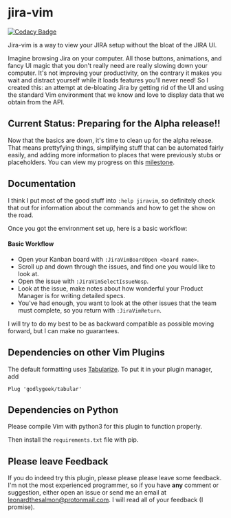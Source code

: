 # jira-vim

[![Codacy Badge](https://api.codacy.com/project/badge/Grade/5d3c5f54a99b44688ea474d3b0a3fba7)](https://app.codacy.com/app/paul.kassianik/jira-vim?utm_source=github.com&utm_medium=referral&utm_content=paulkass/jira-vim&utm_campaign=Badge_Grade_Settings)

Jira-vim is a way to view your JIRA setup without the bloat of the JIRA UI.

Imagine browsing Jira on your computer. All those buttons, animations, and
fancy UI magic that you don't really need are really slowing down your
computer. It's not improving your productivity, on the contrary it makes you
wait and distract yourself while it loads features you'll never need! So I
created this: an attempt at de-bloating Jira by getting rid of the UI and using
the standard Vim environment that we know and love to display data that we
obtain from the API. 

## Current Status: Preparing for the Alpha release!!

Now that the basics are down, it's time to clean up for the alpha release. That means prettyfying things, simplifying stuff that can be automated fairly easily, and adding more information to places that were previously stubs or placeholders. You can view my progress on this [milestone](https://github.com/paulkass/jira-vim/milestone/1).

## Documentation

I think I put most of the good stuff into `:help jiravim`, so definitely check that out for information about the commands and how to get the show on the road.

Once you got the environment set up, here is a basic workflow:

#### Basic Workflow

* Open your Kanban board with `:JiraVimBoardOpen <board name>`.
* Scroll up and down through the issues, and find one you would like to look at.
* Open the issue with `:JiraVimSelectIssueNosp`.
* Look at the issue, make notes about how wonderful your Product Manager is for writing detailed specs.
* You've had enough, you want to look at the other issues that the team must complete, so you return with `:JiraVimReturn`.

I will try to do my best to be as backward compatible as possible moving forward, but I can make no guarantees.

## Dependencies on other Vim Plugins

The default formatting uses [Tabularize](https://github.com/godlygeek/tabular). To put it in your plugin manager, add 
```vimscript
Plug 'godlygeek/tabular'
```

## Dependencies on Python

Please compile Vim with python3 for this plugin to function properly.

Then install the `requirements.txt` file with pip.

## Please leave Feedback

If you do indeed try this plugin, please please please leave some feedback. I'm not the most experienced programmer, so if you have **any** comment or suggestion, either open an issue or send me an email at leonardthesalmon@protonmail.com. I will read all of your feedback (I promise).

